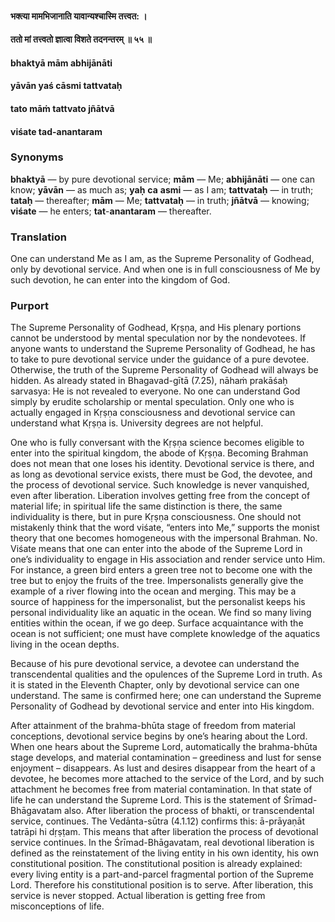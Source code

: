 #### भक्त्या मामभिजानाति यावान्यश्चास्मि तत्त्वत: ।
#### ततो मां तत्त्वतो ज्ञात्वा विशते तदनन्तरम् ॥ ५५ ॥

#### bhaktyā mām abhijānāti
#### yāvān yaś cāsmi tattvataḥ
#### tato māṁ tattvato jñātvā
#### viśate tad-anantaram

### Synonyms

**bhaktyā** — by pure devotional service; **mām** — Me; **abhijānāti** — one can know; **yāvān** — as much as; **yaḥ** **ca** **asmi** — as I am; **tattvataḥ** — in truth; **tataḥ** — thereafter; **mām** — Me; **tattvataḥ** — in truth; **jñātvā** — knowing; **viśate** — he enters; **tat**-**anantaram** — thereafter.

### Translation

One can understand Me as I am, as the Supreme Personality of Godhead, only by devotional service. And when one is in full consciousness of Me by such devotion, he can enter into the kingdom of God.

### Purport

The Supreme Personality of Godhead, Kṛṣṇa, and His plenary portions cannot be understood by mental speculation nor by the nondevotees. If anyone wants to understand the Supreme Personality of Godhead, he has to take to pure devotional service under the guidance of a pure devotee. Otherwise, the truth of the Supreme Personality of Godhead will always be hidden. As already stated in Bhagavad-gītā (7.25), nāhaṁ prakāśaḥ sarvasya: He is not revealed to everyone. No one can understand God simply by erudite scholarship or mental speculation. Only one who is actually engaged in Kṛṣṇa consciousness and devotional service can understand what Kṛṣṇa is. University degrees are not helpful.

One who is fully conversant with the Kṛṣṇa science becomes eligible to enter into the spiritual kingdom, the abode of Kṛṣṇa. Becoming Brahman does not mean that one loses his identity. Devotional service is there, and as long as devotional service exists, there must be God, the devotee, and the process of devotional service. Such knowledge is never vanquished, even after liberation. Liberation involves getting free from the concept of material life; in spiritual life the same distinction is there, the same individuality is there, but in pure Kṛṣṇa consciousness. One should not mistakenly think that the word viśate, “enters into Me,” supports the monist theory that one becomes homogeneous with the impersonal Brahman. No. Viśate means that one can enter into the abode of the Supreme Lord in one’s individuality to engage in His association and render service unto Him. For instance, a green bird enters a green tree not to become one with the tree but to enjoy the fruits of the tree. Impersonalists generally give the example of a river flowing into the ocean and merging. This may be a source of happiness for the impersonalist, but the personalist keeps his personal individuality like an aquatic in the ocean. We find so many living entities within the ocean, if we go deep. Surface acquaintance with the ocean is not sufficient; one must have complete knowledge of the aquatics living in the ocean depths.

Because of his pure devotional service, a devotee can understand the transcendental qualities and the opulences of the Supreme Lord in truth. As it is stated in the Eleventh Chapter, only by devotional service can one understand. The same is confirmed here; one can understand the Supreme Personality of Godhead by devotional service and enter into His kingdom.

After attainment of the brahma-bhūta stage of freedom from material conceptions, devotional service begins by one’s hearing about the Lord. When one hears about the Supreme Lord, automatically the brahma-bhūta stage develops, and material contamination – greediness and lust for sense enjoyment – disappears. As lust and desires disappear from the heart of a devotee, he becomes more attached to the service of the Lord, and by such attachment he becomes free from material contamination. In that state of life he can understand the Supreme Lord. This is the statement of Śrīmad-Bhāgavatam also. After liberation the process of bhakti, or transcendental service, continues. The Vedānta-sūtra (4.1.12) confirms this: ā-prāyaṇāt tatrāpi hi dṛṣṭam. This means that after liberation the process of devotional service continues. In the Śrīmad-Bhāgavatam, real devotional liberation is defined as the reinstatement of the living entity in his own identity, his own constitutional position. The constitutional position is already explained: every living entity is a part-and-parcel fragmental portion of the Supreme Lord. Therefore his constitutional position is to serve. After liberation, this service is never stopped. Actual liberation is getting free from misconceptions of life.